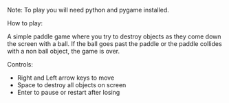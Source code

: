 Note: To play you will need python and pygame installed.

How to play:

A simple paddle game where you try to destroy objects
as they come down the screen with a ball. If the ball
goes past the paddle or the paddle collides with a
non ball object, the game is over.

Controls:
- Right and Left arrow keys to move
- Space to destroy all objects on screen
- Enter to pause or restart after losing
